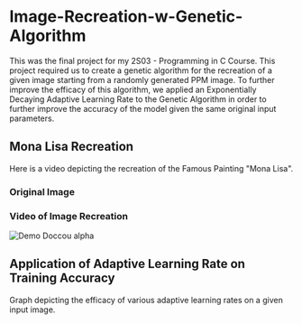 # Image-Recreation-w-Genetic-Algorithm

This was the final project for my 2S03 - Programming in C Course. This project required us to create a genetic algorithm for the recreation of a given image starting from a randomly generated PPM image.
To further improve the efficacy of this algorithm, we applied an Exponentially Decaying Adaptive Learning Rate to the Genetic Algorithm in order to further improve the accuracy of the model given the same original input parameters.

## Mona Lisa Recreation
Here is a video depicting the recreation of the Famous Painting "Mona Lisa".

### Original Image

### Video of Image Recreation
![Demo Doccou alpha](https://j.gifs.com/oQDJnY.gif)

## Application of Adaptive Learning Rate on Training Accuracy
Graph depicting the efficacy of various adaptive learning rates on a given input image.
